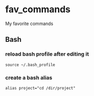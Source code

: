 # fav_commands
My favorite commands
## Bash 

### reload bash profile after editing it
```
source ~/.bash_profile
```
### create a bash alias
```
alias project="cd /dir/project"
```
